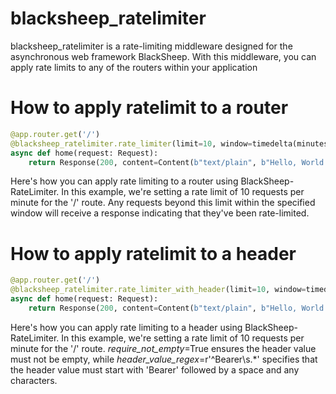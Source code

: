 # blacksheep_ratelimiter
blacksheep_ratelimiter is a rate-limiting middleware designed for the asynchronous web framework BlackSheep. With this middleware, you can apply rate limits to any of the routers within your application

# How to apply ratelimit to a router

```python
@app.router.get('/')
@blacksheep_ratelimiter.rate_limiter(limit=10, window=timedelta(minutes=1))
async def home(request: Request):
    return Response(200, content=Content(b"text/plain", b"Hello, World!"))
```
Here's how you can apply rate limiting to a router using BlackSheep-RateLimiter. In this example, we're setting a rate limit of 10 requests per minute for the '/' route. Any requests beyond this limit within the specified window will receive a response indicating that they've been rate-limited.

# How to apply ratelimit to a header

```python
@app.router.get('/')
@blacksheep_ratelimiter.rate_limiter_with_header(limit=10, window=timedelta(minutes=1), header_name='Authorization', require_not_empty=True, header_value_regex=r'^Bearer\s.*')
async def home(request: Request):
    return Response(200, content=Content(b"text/plain", b"Hello, World!"))
```
Here's how you can apply rate limiting to a header using BlackSheep-RateLimiter. In this example, we're setting a rate limit of 10 requests per minute for the '/' route. *require_not_empty*=True ensures the header value must not be empty, while *header_value_regex*=r'^Bearer\s.*' specifies that the header value must start with 'Bearer' followed by a space and any characters.

